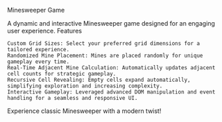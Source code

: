 Minesweeper Game

A dynamic and interactive Minesweeper game designed for an engaging user experience.
Features

    Custom Grid Sizes: Select your preferred grid dimensions for a tailored experience.
    Randomized Mine Placement: Mines are placed randomly for unique gameplay every time.
    Real-Time Adjacent Mine Calculation: Automatically updates adjacent cell counts for strategic gameplay.
    Recursive Cell Revealing: Empty cells expand automatically, simplifying exploration and increasing complexity.
    Interactive Gameplay: Leveraged advanced DOM manipulation and event handling for a seamless and responsive UI.

Experience classic Minesweeper with a modern twist!
